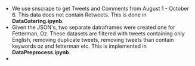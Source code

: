 - We use snscrape to get Tweets and Comments from August 1 - October 6. This data does not contain Retweets. This is done in **DataGatering.ipynb**.
- Given the JSON's, two separate datraframes were created one for Fetterman, Oz. These datasets are filtered with tweets containing only English, removing duplicate tweets, removing tweets than contain keywords oz and fetterman etc. This is implemented in **DataPreprocess.ipynb**.
- 